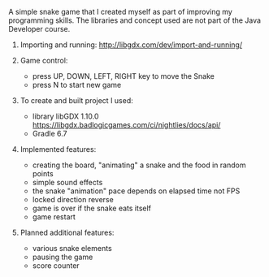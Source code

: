 A simple snake game that I created myself as part of improving my programming skills. The libraries and concept used are not part of the Java Developer course.

1. Importing and running: http://libgdx.com/dev/import-and-running/


2. Game control:
   - press UP, DOWN, LEFT, RIGHT key to move the Snake
   - press N to start new game


3. To create and built project I used:
   - library libGDX 1.10.0 https://libgdx.badlogicgames.com/ci/nightlies/docs/api/
   - Gradle 6.7


4. Implemented features:
   - creating the board, "animating" a snake and the food in random points
   - simple sound effects
   - the snake "animation" pace depends on elapsed time not FPS
   - locked direction reverse
   - game is over if the snake eats itself
   - game restart


5. Planned additional features:
   - various snake elements
   - pausing the game
   - score counter
